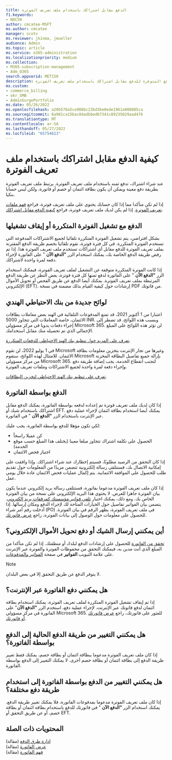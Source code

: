 ```yaml
---
title: الدفع مقابل اشتراكك باستخدام ملف تعريف الفوترة
f1.keywords:
- NOCSH
author: cmcatee-MSFT
ms.author: cmcatee
manager: scotv
ms.reviewer: jkinma, jmueller
audience: Admin
ms.topic: article
ms.service: o365-administration
ms.localizationpriority: medium
ms.collection:
- M365-subscription-management
- Adm_O365
search.appverid: MET150
description: تعرف على خيارات الدفع المتوفرة للدفع مقابل اشتراكك باستخدام ملف تعريف الفوترة.
ms.custom:
- commerce_billing
- okr_SMB
- AdminSurgePortfolio
ms.date: 05/26/2022
ms.openlocfilehash: a20b576a5ce988bc23bd3be0ede1961a008085ca
ms.sourcegitcommit: 6a981ca15bac84adbbed67341c89235029aad476
ms.translationtype: MT
ms.contentlocale: ar-SA
ms.lasthandoff: 05/27/2022
ms.locfileid: "65754613"
---
```

# <a name="how-to-pay-for-your-subscription-with-a-billing-profile"></a>كيفية الدفع مقابل اشتراكك باستخدام ملف تعريف الفوترة

عند شراء اشتراك، تدفع ثمنه باستخدام ملف تعريف الفوترة. يرتبط ملف تعريف الفوترة بطريقة دفع معينة ويمكن أن يكون بطاقة ائتمان أو خصم أو فاتورة، ولكن ليس حسابا بنكيا.

إذا لم تكن متأكدا مما إذا كان حسابك يحتوي على ملف تعريف فوترة، فراجع [فهم ملفات تعريف الفوترة](manage-billing-profiles.md). إذا لم يكن لديك ملف تعريف فوترة، فراجع [كيفية الدفع مقابل اشتراكك](pay-for-your-subscription.md).

## <a name="paying-with-recurring-billing-turned-on-or-off"></a>الدفع مع تشغيل الفوترة المتكررة أو إيقاف تشغيلها

بشكل افتراضي، يتم تشغيل الفوترة المتكررة تلقائيا لجميع الاشتراكات المدفوعة التي تستخدم الفوترة المتكررة. في كل فترة فوترة، نقوم تلقائيا بخصم طريقة الدفع المقترنة بملف تعريف الفوترة للدفع مقابل أي اشتراكات تستخدم ملف تعريف الفوترة هذا. إذا تم رفض طريقة الدفع الخاصة بك، يمكنك استخدام الزر **"الدفع الآن** " على الفاتورة لإجراء دفعة لمرة واحدة لاشتراكك.

إذا كانت الفوترة المتكررة متوقفة عن التشغيل لملف تعريف الفوترة، فيمكنك استخدام الزر **"الدفع الآن** " على الفاتورة لدفع ثمنها كل فترة فوترة، بغض النظر عن طريقة الدفع المرتبطة بملف تعريف الفوترة. يمكنك أيضا الدفع عن طريق الفحص أو تحويل الأموال الإلكتروني (EFT). إرشادات حول كيفية القيام بذلك مضمنة في نسخة PDF من فاتوتك.

## <a name="new-regulations-from-the-reserve-bank-of-india"></a>لوائح جديدة من بنك الاحتياطي الهندي

اعتبارا من 1 أكتوبر 2021، قد تمنع المدفوعات التلقائية في الهند بعض معاملات بطاقات الائتمان، خاصة المعاملات التي تتجاوز 5000 INR. وبسبب هذه اللوائح، قد تضطر إلى إجراء دفعات يدويا في مركز مسؤولي Microsoft 365. لن تؤثر هذه اللوائح على المبلغ الإجمالي الذي تم تحصيله منك مقابل استخدامك.

[تعرف على المزيد حول تنظيم بنك الهند الاحتياطي للدفعات المتكررة](https://www.rbi.org.in/Scripts/NotificationUser.aspx?Id=11668&Mode=0).

في 1 يوليو 2022، لن تقوم Microsoft وغيرها من تجار الإنترنت بتخزين معلومات بطاقة الائتمان. للامتثال لهذه اللوائح، ستقوم Microsoft بإزالة جميع تفاصيل البطاقة المخزنة من مركز مسؤولي Microsoft 365. لتجنب انقطاع الخدمة، يجب إضافة طريقة دفع وإجراء دفعة لمرة واحدة لجميع الاشتراكات وملفات تعريف الفوترة.

[تعرف على تنظيم بنك الهند الاحتياطي لتخزين البطاقات](https://www.rbi.org.in/Scripts/NotificationUser.aspx?Id=12211).

## <a name="paying-by-invoice"></a>الدفع بواسطة الفاتورة

إذا كان لديك ملف تعريف فوترة تم إعداده لدفعه بواسطة الفاتورة، يمكنك الدفع مقابل اشتراكك باستخدام شيك أو EFT. يمكنك أيضا استخدام بطاقة ائتمان لإجراء عملية دفع عبر الإنترنت باستخدام الزر **"الدفع الآن** " في الفاتورة.

لكي تكون مؤهلا للدفع بواسطة الفاتورة، يجب عليك:

- كن عميلا راسخاً
- الحصول على تكلفة اشتراك تتجاوز مبلغا معينا (يختلف هذا المبلغ حسب موقع الخدمة)
- اجتياز فحص الائتمان

إذا كان التحقق من الرصيد مطلوبًا، فسيتم إخطارك عند شراء اشتراكك. وإذا وافقت على إمكانية الاتصال بك، فستتلقى رسالة إلكترونية تتضمن مزيدًا من المعلومات حول تقديم طلب للحصول على الموافقة الائتمانية. يتم إكمال عمليات فحص الائتمان عادة خلال يومي عمل.

إذا كان ملف تعريف الفوترة مدعوما بفاتورة، فستتلقى رسالة بريد إلكتروني عندما يكون بيان الفوترة جاهزا للعرض. لا يحتوي هذا البريد الإلكتروني على نسخة من بيان الفوترة الخاص بك. ومع ذلك، يمكنك اختيار [تلقي فواتير مؤسستك كمرفقات بريد إلكتروني](manage-billing-notifications.md#receive-your-organizations-invoices-as-email-attachments). يتضمن بيان الفواتير تفاصيل حول الخيارات المتاحة لك لإجراء الدفع ومكان إرسالها. إذا أدخلت رقم أمر شراء (PO) في ملف تعريف الفوترة، يظهر الرقم في بيان الفوترة. للحصول على معلومات حول الوصول إلى بيانات الفوترة، راجع [عرض فاتورتك](view-your-bill-or-invoice.md).

## <a name="where-do-i-send-my-check-or-eft-payment"></a>أين يمكنني إرسال الشيك أو دفع تحويل الأموال الإلكتروني؟

[تحقق من الفاتورة](view-your-bill-or-invoice.md) للحصول على إرشادات الدفع لبلدك أو منطقتك. إذا لم تكن متأكدا من المبلغ الذي أنت مدين به، فيمكنك التحقق من محفوظات الفوترة والفوترة عبر الإنترنت على علامة التبويب **الفواتير** في صفحة <a href="https://go.microsoft.com/fwlink/p/?linkid=2102895" target="_blank">الفواتير والمدفوعات</a>.

> [!NOTE]
> لا يتوفر الدفع عن طريق التحقق إلا في بعض البلدان.

## <a name="can-i-pay-my-invoice-online"></a>هل يمكنني دفع الفاتورة عبر الإنترنت؟

إذا تم إيقاف تشغيل الفوترة المتكررة لملف تعريف الفوترة، يمكنك استخدام بطاقة ائتمان لدفع فاتوتك عبر الإنترنت. لإجراء عملية دفع، استخدم الزر **"الدفع الآن**" على الفاتورة في مركز مسؤولي Microsoft 365. للعثور على فاتورتك، راجع [عرض فاتورتك أو فاتورتك](view-your-bill-or-invoice.md).

## <a name="can-i-change-from-my-current-payment-method-to-paying-by-invoice"></a>هل يمكنني التغيير من طريقة الدفع الحالية إلى الدفع بواسطة الفاتورة؟

إذا كان ملف تعريف الفوترة مدعوما ببطاقة ائتمان أو بطاقة خصم، يمكنك فقط تغيير طريقة الدفع إلى بطاقة ائتمان أو بطاقة خصم أخرى. لا يمكنك التغيير إلى الدفع بواسطة الفاتورة.

## <a name="can-i-change-from-paying-by-invoice-to-using-a-different-payment-method"></a>هل يمكنني التغيير من الدفع بواسطة الفاتورة إلى استخدام طريقة دفع مختلفة؟

إذا كان ملف تعريف الفوترة مدعوما بمدفوعات الفاتورة، فلا يمكنك تغيير طريقة الدفع. يمكنك استخدام الزر **"الدفع الآن** " في فاتورتك للدفع باستخدام بطاقة ائتمان أو بطاقة خصم، أو عن طريق التحقق أو EFT.

## <a name="related-content"></a>المحتويات ذات الصلة

[إدارة طرق الدفع](manage-payment-methods.md) (مقالة)\
[عرض الفاتورة](view-your-bill-or-invoice.md) (مقالة)\
[فهم الفاتورة](understand-your-invoice.md) (مقالة)

